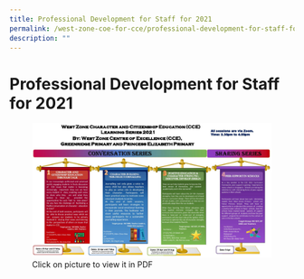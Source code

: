 ```yaml
---
title: Professional Development for Staff for 2021
permalink: /west-zone-coe-for-cce/professional-development-for-staff-for-2021/
description: ""
---
```

# Professional Development for Staff for 2021

<figure>
	<a href="/files/West%20Zone%20COE%20for%20CCE/WZ%20COE%20CCE%20PDF.pdf" target = "_blank"> <img src="/images/West%20Zone%20COE%20for%20CCE/WZ%20COE%20CCE%20poster.jpg"></a>
<figcaption>
	Click on picture to view it in PDF
	</figcaption>
</figure>